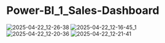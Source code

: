 # Power-BI_1_Sales-Dashboard


![2025-04-22_12-26-38](https://github.com/user-attachments/assets/67ecf1f8-31c9-45c1-b3d4-0de8cbec941a)
![2025-04-22_12-16-45_1](https://github.com/user-attachments/assets/50f09960-c309-4524-9089-d6b30fe5266c)
![2025-04-22_12-20-36](https://github.com/user-attachments/assets/2e75e131-919b-48a3-b5b2-d81edf84b1c3)
![2025-04-22_12-21-41](https://github.com/user-attachments/assets/5b54ce94-5c29-4914-bfe9-d6d6e57d22c9)





